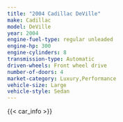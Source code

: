 ```yaml
---
title: "2004 Cadillac DeVille"
make: Cadillac
model: DeVille
year: 2004
engine-fuel-type: regular unleaded
engine-hp: 300
engine-cylinders: 8
transmission-type: Automatic
driven-wheels: Front wheel drive
number-of-doors: 4
market-category: Luxury,Performance
vehicle-size: Large
vehicle-style: Sedan
---
```


{{< car_info >}}
